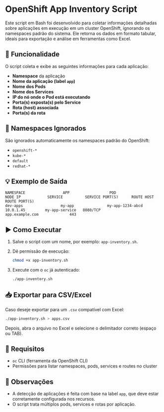 # OpenShift App Inventory Script

Este script em Bash foi desenvolvido para coletar informações detalhadas sobre aplicações em execução em um cluster OpenShift, ignorando os namespaces padrão do sistema. Ele retorna os dados em formato tabular, ideais para exportação e análise em ferramentas como Excel.

## 🔧 Funcionalidade

O script coleta e exibe as seguintes informações para cada aplicação:

- **Namespace** da aplicação
- **Nome da aplicação (label `app`)**
- **Nome dos Pods**
- **Nome dos Services**
- **IP do nó onde o Pod está executando**
- **Porta(s) exposta(s) pelo Service**
- **Rota (host) associada**
- **Porta(s) da rota**

## 🚫 Namespaces Ignorados

São ignorados automaticamente os namespaces padrão do OpenShift:

- `openshift-*`
- `kube-*`
- `default`
- `redhat-*`

## 💡 Exemplo de Saída

```text
NAMESPACE                 APP                  POD                            NODE IP            SERVICE          SERVICE PORT(S)      ROUTE HOST                   ROUTE PORT(S)
dev-apps                 my-app               my-app-1234-abcd                10.0.1.45         my-app-service   8080/TCP              app.example.com              443
```

## ▶️ Como Executar

1. Salve o script com um nome, por exemplo: `app-inventory.sh`.

2. Dê permissão de execução:

   ```bash
   chmod +x app-inventory.sh
   ```

3. Execute com o `oc` já autenticado:

   ```bash
   ./app-inventory.sh
   ```

## 📥 Exportar para CSV/Excel

Caso deseje exportar para um `.csv` compatível com Excel:

```bash
./app-inventory.sh > apps.csv
```

Depois, abra o arquivo no Excel e selecione o delimitador correto (espaço ou TAB).

## 🧱 Requisitos

* `oc` CLI (ferramenta da OpenShift CLI)
* Permissões para listar namespaces, pods, services e routes no cluster

## 📌 Observações

* A detecção de aplicações é feita com base na label `app`, que deve estar corretamente configurada nos recursos.
* O script trata múltiplos pods, services e rotas por aplicação.


